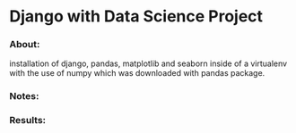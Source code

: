 # Django with Data Science Project

### About:
installation of django, pandas, matplotlib and seaborn inside of a virtualenv with the use of numpy which was downloaded with pandas package.

### Notes:

### Results:
 
